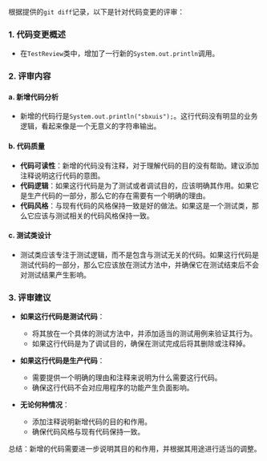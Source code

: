 根据提供的`git diff`记录，以下是针对代码变更的评审：

### 1. 代码变更概述
- 在`TestReview`类中，增加了一行新的`System.out.println`调用。

### 2. 评审内容

#### a. 新增代码分析
- 新增的代码行是`System.out.println("sbxuis");`。这行代码没有明显的业务逻辑，看起来像是一个无意义的字符串输出。

#### b. 代码质量
- **代码可读性**：新增的代码没有注释，对于理解代码的目的没有帮助。建议添加注释说明这行代码的意图。
- **代码逻辑**：如果这行代码是为了测试或者调试目的，应该明确其作用。如果它是生产代码的一部分，那么它的存在需要有一个明确的理由。
- **代码风格**：与现有代码的风格保持一致是好的做法。如果这是一个测试类，那么它应该与测试相关的代码风格保持一致。

#### c. 测试类设计
- 测试类应该专注于测试逻辑，而不是包含与测试无关的代码。如果这行代码是测试代码的一部分，那么它应该放在测试方法中，并确保它在测试结束后不会对测试结果产生影响。

### 3. 评审建议
- **如果这行代码是测试代码**：
  - 将其放在一个具体的测试方法中，并添加适当的测试用例来验证其行为。
  - 如果这行代码是为了调试目的，确保在测试完成后将其删除或注释掉。

- **如果这行代码是生产代码**：
  - 需要提供一个明确的理由和注释来说明为什么需要这行代码。
  - 确保这行代码不会对应用程序的功能产生负面影响。

- **无论何种情况**：
  - 添加注释说明新增代码的目的和作用。
  - 确保代码风格与现有代码保持一致。

总结：新增的代码需要进一步说明其目的和作用，并根据其用途进行适当的调整。
